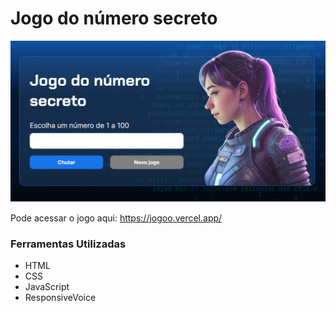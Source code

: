 # Jogo do número secreto

![Imagem do site](https://github.com/alanfsales/assets/blob/main/NumeroSecreto/site-numero-secreto.png)

Pode acessar o jogo aqui: <https://jogoo.vercel.app/>

### Ferramentas Utilizadas
- HTML
- CSS
- JavaScript
- ResponsiveVoice









